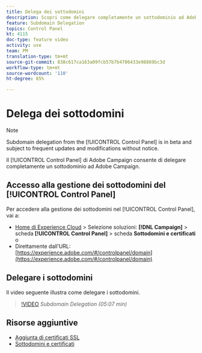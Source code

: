 ```yaml
---
title: Delega dei sottodomini
description: Scopri come delegare completamente un sottodominio ad Adobe Campaign.
feature: Subdomain Delegation
topics: Control Panel
kt: 4115
doc-type: feature video
activity: use
team: PM
translation-type: tm+mt
source-git-commit: 838c617ca163a09fcb57b7b4706433e98869bc3d
workflow-type: tm+mt
source-wordcount: '110'
ht-degree: 85%

---
```



# Delega dei sottodomini

>[!NOTE]
>
> Subdomain delegation from the [!UICONTROL Control Panel] is in beta and subject to frequent updates and modifications without notice.

Il [!UICONTROL Control Panel] di Adobe Campaign consente di delegare completamente un sottodominio ad Adobe Campaign.

## Accesso alla gestione dei sottodomini del [!UICONTROL Control Panel]

Per accedere alla gestione dei sottodomini nel [!UICONTROL Control Panel], vai a:

* [Home di Experience Cloud](https://experience.adobe.com/#/home) > Selezione soluzioni: **[!DNL Campaign]** > scheda **[!UICONTROL Control Panel]** > scheda **Sottodomini e certificati**
o
* Direttamente dall’URL: [https://experience.adobe.com/#/controlpanel/domain](https://experience.adobe.com/#/controlpanel/domain)

## Delegare i sottodomini

Il video seguente illustra come delegare i sottodomini.

>[!VIDEO](https://video.tv.adobe.com/v/31390?quality=12)
*Subdomain Delegation (05:07 min)*

## Risorse aggiuntive

* [Aggiunta di certificati SSL](/help/monitoring-campaign-classic/control-panel/adding-ssl-certificates.md)
* [Sottodomini e certificati](https://docs.adobe.com/content/help/it-IT/control-panel/using/subdomains-and-certificates/renewing-subdomain-certificate.html)
